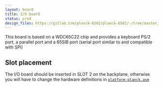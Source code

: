 ```yaml
---
layout: board
title: I/O board
status: prod
design_files: https://gitlab.com/planck-6502/planck-6502/-/tree/master/Hardware/io_board
---
```



This board is based on a WDC65C22 chip and provides a keyboard PS/2 port, a parallel port and a 65SIB port (serial port similar to and compatible with SPI)


## Slot placement

The I/O board should be inserted in SLOT 2 on the backplane, otherwise you will have to change the hardware definitions in [`platform-planck.asm`](https://gitlab.com/planck-6502/planck-6502/-/blob/master/Software/forth/platform/platform-planck.asm#L109)